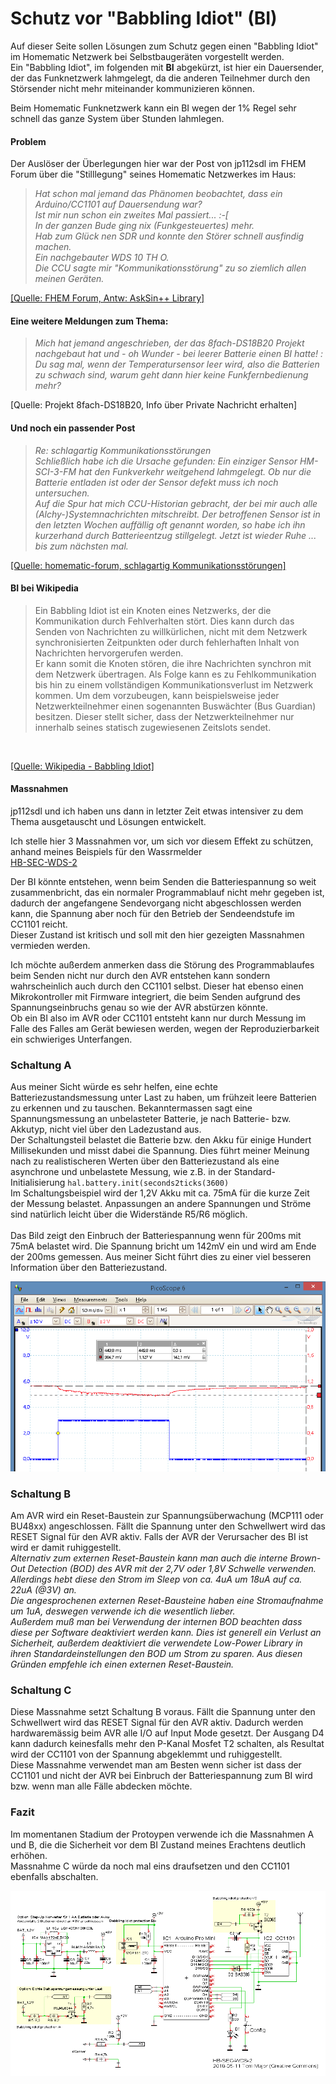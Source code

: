 # Schutz vor "Babbling Idiot" (BI)

Auf dieser Seite sollen Lösungen zum Schutz gegen einen "Babbling Idiot" im Homematic Netzwerk bei Selbstbaugeräten vorgestellt werden.<br>
Ein "Babbling Idiot", im folgenden mit **BI** abgekürzt, ist hier ein Dauersender, der das Funknetzwerk lahmgelegt, da die anderen Teilnehmer durch den Störsender nicht mehr miteinander kommunizieren können.

Beim Homematic Funknetzwerk kann ein BI wegen der 1% Regel sehr schnell das ganze System über Stunden lahmlegen.

#### Problem

Der Auslöser der Überlegungen hier war der Post von jp112sdl im FHEM Forum über die "Stilllegung" seines Homematic Netzwerkes im Haus:

> *Hat schon mal jemand das Phänomen beobachtet, dass ein Arduino/CC1101 auf Dauersendung war?<br>
> Ist mir nun schon ein zweites Mal passiert...  :-[<br>
> In der ganzen Bude ging nix (Funkgesteuertes) mehr.<br>
Hab zum Glück nen SDR und konnte den Störer schnell ausfindig machen.<br>
Ein nachgebauter WDS 10 TH O.<br>
Die CCU sagte mir "Kommunikationsstörung" zu so ziemlich allen meinen Geräten.*

[[Quelle: FHEM Forum, Antw: AskSin++ Library]](https://forum.fhem.de/index.php/topic,57486.msg783197.html#msg783197)


#### Eine weitere Meldungen zum Thema:

> *Mich hat jemand angeschrieben, der das 8fach-DS18B20 Projekt nachgebaut hat und - oh Wunder - bei leerer Batterie einen BI hatte! :<br>
Du sag mal, wenn der Temperatursensor leer wird, also die Batterien zu schwach sind, warum geht dann hier keine Funkfernbedienung mehr?*

[Quelle: Projekt 8fach-DS18B20, Info über Private Nachricht erhalten]

#### Und noch ein passender Post

> *Re: schlagartig Kommunikationsstörungen<br>
Schließlich habe ich die Ursache gefunden: Ein einziger Sensor HM-SCI-3-FM hat den Funkverkehr weitgehend lahmgelegt. Ob nur die Batterie entladen ist oder der Sensor defekt muss ich noch untersuchen.<br>
Auf die Spur hat mich CCU-Historian gebracht, der bei mir auch alle (Alchy-)Systemnachrichten mitschreibt. Der betroffenen Sensor ist in den letzten Wochen auffällig oft genannt worden, so habe ich ihn kurzerhand durch Batterieentzug stillgelegt. Jetzt ist wieder Ruhe ... bis zum nächsten mal.*

[[Quelle: homematic-forum, schlagartig Kommunikationsstörungen]](https://homematic-forum.de/forum/viewtopic.php?f=65&t=43150)

#### BI bei Wikipedia

> Ein Babbling Idiot ist ein Knoten eines Netzwerks, der die Kommunikation durch Fehlverhalten stört. Dies kann durch das Senden von Nachrichten zu willkürlichen, nicht mit dem Netzwerk synchronisierten Zeitpunkten oder durch fehlerhaften Inhalt von Nachrichten hervorgerufen werden.<br>
Er kann somit die Knoten stören, die ihre Nachrichten synchron mit dem Netzwerk übertragen. Als Folge kann es zu Fehlkommunikation bis hin zu einem vollständigen Kommunikationsverlust im Netzwerk kommen. Um dem vorzubeugen, kann beispielsweise jeder Netzwerkteilnehmer einen sogenannten Buswächter (Bus Guardian) besitzen. Dieser stellt sicher, dass der Netzwerkteilnehmer nur innerhalb seines statisch zugewiesenen Zeitslots sendet.
<br>

[[Quelle: Wikipedia - Babbling Idiot]](https://de.wikipedia.org/wiki/Babbling_idiot)</br>


#### Massnahmen

jp112sdl und ich haben uns dann in letzter Zeit etwas intensiver zu dem Thema ausgetauscht und Lösungen entwickelt.

Ich stelle hier 3 Massnahmen vor, um sich vor diesem Effekt zu schützen, anhand meines Beispiels für den Wassrmelder<br>
[HB-SEC-WDS-2](https://github.com/TomMajor/AskSinPP_Examples/tree/master/HB-SEC-WDS-2)

Der BI könnte entstehen, wenn beim Senden die Batteriespannung so weit zusammenbricht, das ein normaler Programmablauf nicht mehr gegeben ist, dadurch der angefangene Sendevorgang nicht abgeschlossen werden kann, die Spannung aber noch für den Betrieb der Sendeendstufe im CC1101 reicht. <br>Dieser Zustand ist kritisch und soll mit den hier gezeigten Massnahmen vermieden werden.

Ich möchte außerdem anmerken dass die Störung des Programmablaufes beim Senden nicht nur durch den AVR entstehen kann sondern wahrscheinlich auch durch den CC1101 selbst. Dieser hat ebenso einen Mikrokontroller mit Firmware integriert, die beim Senden aufgrund des Spannungseinbruchs genau so wie der AVR abstürzen könnte.<br>
Ob ein BI also im AVR oder CC1101 entsteht kann nur durch Messung im Falle des Falles am Gerät bewiesen werden, wegen der Reproduzierbarkeit ein schwieriges Unterfangen.

### Schaltung A

Aus meiner Sicht würde es sehr helfen, eine echte Batteriezustandsmessung unter Last zu haben, um frühzeit leere Batterien zu erkennen und zu tauschen. Bekanntermassen sagt eine Spannungsmessung an unbelasteter Batterie, je nach Batterie- bzw. Akkutyp, nicht viel über den Ladezustand aus.<br>
Der Schaltungsteil belastet die Batterie bzw. den Akku für einige Hundert Millisekunden und misst dabei die Spannung.
Dies führt meiner Meinung nach zu realistischeren Werten über den Batteriezustand als eine asynchrone und unbelastete Messung, wie z.B. in der Standard-Initialisierung
`hal.battery.init(seconds2ticks(3600)`<br>
Im Schaltungsbeispiel wird der 1,2V Akku mit ca. 75mA für die kurze Zeit der Messung belastet. Anpassungen an andere Spannungen und Ströme sind natürlich leicht über die Widerstände R5/R6 möglich.<br><br>
Das Bild zeigt den Einbruch der Batteriespannung wenn für 200ms mit 75mA belastet wird. Die Spannung bricht um 142mV ein und wird am Ende der 200ms gemessen. Aus meiner Sicht führt dies zu einer viel besseren Information über den Batteriezustand.<br>

![pic](Images/Batteriemessung_unter_Last.png)


### Schaltung B

Am AVR wird ein Reset-Baustein zur Spannungsüberwachung (MCP111 oder BU48xx) angeschlossen. Fällt die Spannung unter den Schwellwert wird das RESET Signal für den AVR aktiv. Falls der AVR der Verursacher des BI ist wird er damit ruhiggestellt.<br>
*Alternativ zum externen Reset-Baustein kann man auch die interne Brown-Out Detection (BOD) des AVR mit der 2,7V oder 1,8V Schwelle verwenden. Allerdings hebt diese den Strom im Sleep von ca. 4uA um 18uA auf ca. 22uA (@3V) an.<br>
Die angesprochenen externen Reset-Bausteine haben eine Stromaufnahme um 1uA, deswegen verwende ich die wesentlich lieber.<br>
Außerdem muß man bei Verwendung der internen BOD beachten dass diese per Software deaktiviert werden kann. Dies ist generell ein Verlust an Sicherheit, außerdem deaktiviert die verwendete Low-Power Library in ihren Standardeinstellungen den BOD um Strom zu sparen.
Aus diesen Gründen empfehle ich einen externen Reset-Baustein.*

### Schaltung C

Diese Massnahme setzt Schaltung B voraus. Fällt die Spannung unter den Schwellwert wird das RESET Signal für den AVR aktiv. Dadurch werden hardwaremässig beim AVR alle I/O auf Input Mode gesetzt. Der Ausgang D4 kann dadurch keinesfalls mehr den P-Kanal Mosfet T2 schalten, als Resultat wird der CC1101 von der Spannung abgeklemmt und ruhiggestellt.<br>
Diese Massnahme verwendet man am Besten wenn sicher ist dass der CC1101 und nicht der AVR bei Einbruch der Batteriespannung zum BI wird bzw. wenn man alle Fälle abdecken möchte.

### Fazit

Im momentanen Stadium der Protoypen verwende ich die Massnahmen A und B, die die Sicherheit vor dem BI Zustand meines Erachtens deutlich erhöhen.<br>
Massnahme C würde da noch mal eins draufsetzen und den CC1101 ebenfalls abschalten.

![pic](Images/Schaltung.png)
